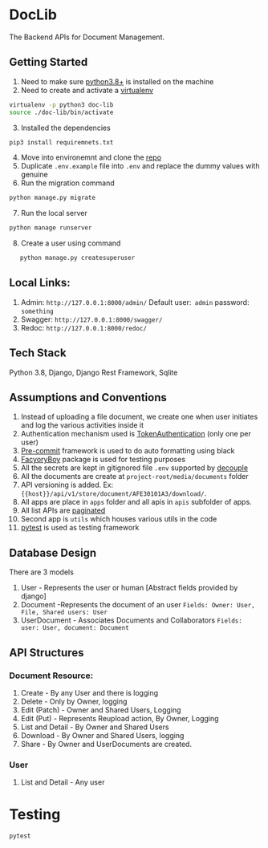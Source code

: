# DocLib

The Backend APIs for Document Management.

## Getting Started

1. Need to make sure [python3.8+](https://www.python.org/downloads/release/python-380/) is installed on the machine
2. Need to create and activate a [virtualenv](https://docs.python.org/3/library/venv.html)
```bash
virtualenv -p python3 doc-lib
source ./doc-lib/bin/activate
```
3. Installed the dependencies
```bash
pip3 install requiremnets.txt
```
4. Move into environemnt and clone the [repo](https://github.com/aravindas4/doc-lib)
5. Duplicate `.env.example` file into `.env` and replace the dummy values with genuine
6. Run the migration command
```bash
python manage.py migrate
```

7. Run the local server
```bash
python manage runserver
```
8. Create a user using command
```bash 
   python manage.py createsuperuser
```

## Local Links:
1. Admin: `http://127.0.0.1:8000/admin/`
Default user:` admin` 
password: `something`
2. Swagger: `http://127.0.0.1:8000/swagger/`
3. Redoc: `http://127.0.0.1:8000/redoc/`

## Tech Stack
Python 3.8, Django, Django Rest Framework, Sqlite

## Assumptions and Conventions
1. Instead of uploading a file document, we create one when user initiates and log the various activities inside it
2. Authentication mechanism used is [TokenAuthentication](https://www.django-rest-framework.org/api-guide/authentication/#tokenauthentication) (only one per user)
3. [Pre-commit](https://pre-commit.com/) framework is used to do auto formatting using black 
4. [FacyoryBoy](https://factoryboy.readthedocs.io/en/stable/) package is used for testing purposes
5. All the secrets are kept in gitignored file `.env` supported by [decouple](https://pypi.org/project/python-decouple/)
6. All the documents are create at `project-root/media/documents` folder
7. API versioning is added. Ex: 
 `{{host}}/api/v1/store/document/AFE30101A3/download/`. 
8. All apps are place in `apps` folder and all apis in `apis` subfolder of apps.
9. All list APIs are [paginated](https://www.django-rest-framework.org/api-guide/pagination/)
10. Second app is `utils` which houses various utils in the code
11. [pytest](https://docs.pytest.org/en/6.2.x/) is used as testing framework

## Database Design
There are 3 models
1. User - Represents the user or human [Abstract fields provided by django]
2. Document -Represents the document of an user
`Fields: Owner: User, File, Shared users: User`
3. UserDocument - Associates Documents and Collaborators
`Fields: user: User, document: Document`

## API Structures

### Document Resource:
1. Create - By any User and there is logging
2. Delete - Only by Owner, logging
3. Edit (Patch) - Owner and Shared Users, Logging
4. Edit (Put) - Represents Reupload action, By Owner, Logging
5. List and Detail - By Owner and Shared Users
6. Download - By Owner and Shared Users, logging
8. Share - By Owner and UserDocuments are created.

### User
1. List and Detail - Any user

# Testing
```bash
pytest
```